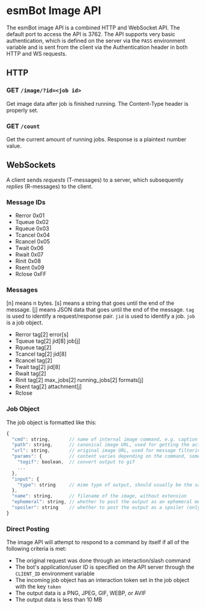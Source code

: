 # esmBot Image API

The esmBot image API is a combined HTTP and WebSocket API. The default port to access the API is 3762. The API supports very basic authentication, which is defined on the server via the `PASS` environment variable and is sent from the client via the Authentication header in both HTTP and WS requests.

## HTTP

### GET `/image/?id=<job id>`

Get image data after job is finished running. The Content-Type header is properly set.

### GET `/count`

Get the current amount of running jobs. Response is a plaintext number value.

## WebSockets

A client sends _requests_ (T-messages) to a server, which subsequently _replies_ (R-messages) to the client.

### Message IDs

- Rerror 0x01
- Tqueue 0x02
- Rqueue 0x03
- Tcancel 0x04
- Rcancel 0x05
- Twait 0x06
- Rwait 0x07
- Rinit 0x08
- Rsent 0x09
- Rclose 0xFF

### Messages

[n] means n bytes.
[s] means a string that goes until the end of the message.
[j] means JSON data that goes until the end of the message.
`tag` is used to identify a request/response pair. `jid` is used to identify a job. `job` is a job object.

- Rerror tag[2] error[s]
- Tqueue tag[2] jid[8] job[j]
- Rqueue tag[2]
- Tcancel tag[2] jid[8]
- Rcancel tag[2]
- Twait tag[2] jid[8]
- Rwait tag[2]
- Rinit tag[2] max_jobs[2] running_jobs[2] formats[j]
- Rsent tag[2] attachment[j]
- Rclose

### Job Object

The job object is formatted like this:

```js
{
  "cmd": string,       // name of internal image command, e.g. caption
  "path": string,      // canonical image URL, used for getting the actual image
  "url": string,       // original image URL, used for message filtering
  "params": {          // content varies depending on the command, some common parameters are listed here
    "togif": boolean,  // convert output to gif
    ...
  },
  "input": {
    "type": string     // mime type of output, should usually be the same as input
  },
  "name": string,      // filename of the image, without extension
  "ephemeral": string, // whether to post the output as an ephemeral message (only when responding directly, see below section)
  "spoiler": string    // whether to post the output as a spoiler (only when responding directly, see below section)
}
```

### Direct Posting

The image API will attempt to respond to a command by itself if all of the following criteria is met:

- The original request was done through an interaction/slash command
- The bot's application/user ID is specified on the API server through the `CLIENT_ID` environment variable
- The incoming job object has an interaction token set in the job object with the key `token`
- The output data is a PNG, JPEG, GIF, WEBP, or AVIF
- The output data is less than 10 MB
